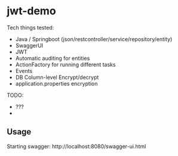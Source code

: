 # jwt-demo

Tech things tested: 

 - Java / Springboot (json/restcontroller/service/repository/entity)
 - SwaggerUI
 - JWT
 - Automatic auditing for entities
 - ActionFactory for running different tasks
 - Events
 - DB Column-level Encrypt/decrypt 
 - application.properties encryption

TODO: 

 - ???
 - 
    
## Usage

Starting swagger: 
http://localhost:8080/swagger-ui.html

 